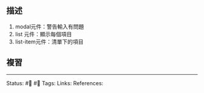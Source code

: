 ## 描述

1. modal元件：警告輸入有問題
2. list 元件：顯示每個項目
3. list-item元件：清單下的項目


## 複習

---
Status: #🌱 #📓 
Tags:
Links:
References: